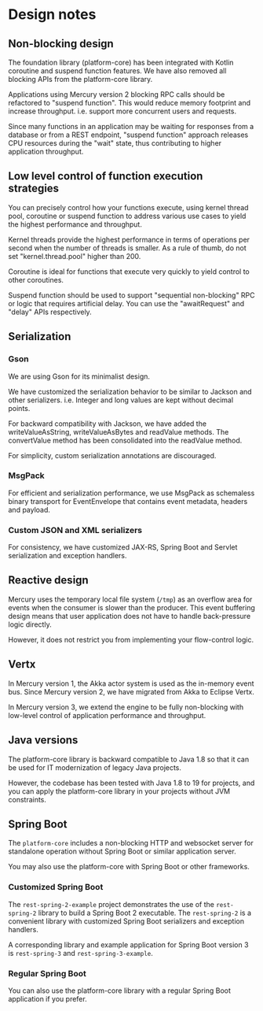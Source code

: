 # Design notes

## Non-blocking design

The foundation library (platform-core) has been integrated with Kotlin coroutine and
suspend function features. We have also removed all blocking APIs from the platform-core library.

Applications using Mercury version 2 blocking RPC calls should be refactored to "suspend function".
This would reduce memory footprint and increase throughput. i.e. support more concurrent users and requests.

Since many functions in an application may be waiting for responses from a database or from a REST endpoint,
"suspend function" approach releases CPU resources during the "wait" state, thus contributing to
higher application throughput.

## Low level control of function execution strategies

You can precisely control how your functions execute, using kernel thread pool, coroutine or suspend function
to address various use cases to yield the highest performance and throughput.

Kernel threads provide the highest performance in terms of operations per second when the number of threads is smaller.
As a rule of thumb, do not set "kernel.thread.pool" higher than 200.

Coroutine is ideal for functions that execute very quickly to yield control to other coroutines.

Suspend function should be used to support "sequential non-blocking" RPC or logic that requires artificial delay.
You can use the "awaitRequest" and "delay" APIs respectively.

## Serialization

### Gson

We are using Gson for its minimalist design.

We have customized the serialization behavior to be similar to Jackson and other serializers. 
i.e. Integer and long values are kept without decimal points.

For backward compatibility with Jackson, we have added the writeValueAsString, writeValueAsBytes and readValue methods. 
The convertValue method has been consolidated into the readValue method.

For simplicity, custom serialization annotations are discouraged.

### MsgPack

For efficient and serialization performance, we use MsgPack as schemaless binary transport for EventEnvelope that 
contains event metadata, headers and payload.

### Custom JSON and XML serializers

For consistency, we have customized JAX-RS, Spring Boot and Servlet serialization and exception handlers.

## Reactive design

Mercury uses the temporary local file system (`/tmp`) as an overflow area for events when the consumer is 
slower than the producer. This event buffering design means that user application does not have to handle
back-pressure logic directly.

However, it does not restrict you from implementing your flow-control logic.

## Vertx

In Mercury version 1, the Akka actor system is used as the in-memory event bus.
Since Mercury version 2, we have migrated from Akka to Eclipse Vertx.

In Mercury version 3, we extend the engine to be fully non-blocking with low-level control of application
performance and throughput.

## Java versions

The platform-core library is backward compatible to Java 1.8 so that it can be used for IT modernization of
legacy Java projects.

However, the codebase has been tested with Java 1.8 to 19 for projects, and you can apply the platform-core library
in your projects without JVM constraints.

## Spring Boot

The `platform-core` includes a non-blocking HTTP and websocket server for standalone operation without Spring Boot
or similar application server.

You may also use the platform-core with Spring Boot or other frameworks.

### Customized Spring Boot

The `rest-spring-2-example` project demonstrates the use of the `rest-spring-2` library to build a Spring Boot 2
executable. The `rest-spring-2` is a convenient library with customized Spring Boot serializers and exception handlers.

A corresponding library and example application for Spring Boot version 3 is `rest-spring-3` and
`rest-spring-3-example`.

### Regular Spring Boot

You can also use the platform-core library with a regular Spring Boot application if you prefer.
